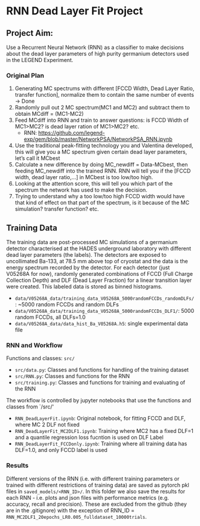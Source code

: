 # RNN Dead Layer Fit Project

## Project Aim:
Use a Recurrent Neural Network (RNN) as a classifier to make decisions about 
the dead layer parameters of high purity germanium detectors used in the LEGEND Experiment.
### Original Plan
1) Generating MC spectrums with different [FCCD Width, Dead Layer Ratio, transfer function], normalize them to contain the same number of events -> Done
2) Randomly pull out 2 MC spectrum(MC1 and MC2) and subtract them to obtain MCdiff = (MC1-MC2)
3) Feed MCdiff into RNN and train to answer questions: is FCCD Width of MC1>MC2? is dead layer ration of MC1>MC2? etc. 
    - RNN: https://github.com/legend-exp/gem/blob/master/NetworkPSA/NetworkPSA_RNN.ipynb
4) Use the traditional peak-fitting technology you and Valentina developed, this will give you a MC spectrum given certain dead layer parameters, let’s call it MCbest
5) Calculate a new difference by doing MC_newdiff = Data-MCbest, then feeding MC_newdiff into the trained RNN. RNN will tell you if the [FCCD width, dead layer ratio,…] in MCbest is too low/too high.
6) Looking at the attention score, this will tell you which part of the spectrum the network has used to make the decision.
7) Trying to understand why a too low/too high FCCD width would have that kind of effect on that part of the spectrum, is it because of the MC simulation? transfer function? etc.

## Training Data
The training data are post-processed MC simulations of a germanium detector characterised at the HADES underground laboratory with different dead layer parameters (the labels). 
The detectors are exposed to uncollimated Ba-133, at 78.5 mm above top of cryostat and the data is the energy spectrum recorded by the detector.
For each detector (just V05268A for now), randomly generated combinations of FCCD (Full Charge Collection Depth) and DLF (Dead Layer Fraction) 
for a linear transition layer were created. 
This labeled data is stored as binned histograms. 

- `data/V05268A_data/training_data_V05268A_5000randomFCCDs_randomDLFs/`: ~5000 random FCCDs and random DLFs
- `data/V05268A_data/training_data_V05268A_5000randomFCCDs_DLF1/`: 5000 random FCCDs, all DLFs=1.0
- `data/V05268A_data/data_hist_Ba_V05268A.h5`: single experimental data file

### RNN and Workflow
Functions and classes: `src/`
- `src/data.py`: Classes and functions for handling of the training dataset
- `src/RNN.py`: Classes and functions for the RNN
- `src/training.py`: Classes and functions for training and evaluating of the RNN

The workflow is controlled by jupyter notebooks that use the functions and classes from `/src/'
- `RNN_DeadLayerFit.ipynb`: Original notebook,  for fitting FCCD and DLF, where MC 2 DLF not fixed
- `RNN_DeadLayerFit_MC2DLF1.ipynb`: Training where MC2 has a fixed DLF=1 and a quantile regression loss fucntion is used on DLF Label
- `RNN_DeadLayerFit_FCCDonly.ipynb`: Training where all training data has DLF=1.0, and only FCCD label is used

### Results
Different versions of the RNN (i.e. with different training parameters or trained with different restrictions of training data) 
are saved as pytorch pkl files in `saved_models/<RNN_ID>/`. 
In this folder we also save the results for each RNN - i.e. plots and json files with performance metrics 
(e.g. accuracy, recall and precision).
These are excluded from the github (they are in the .gitignore) with the exception of RNN_ID = `RNN_MC2DLF1_20epochs_LR0.005_fulldataset_10000trials`.




